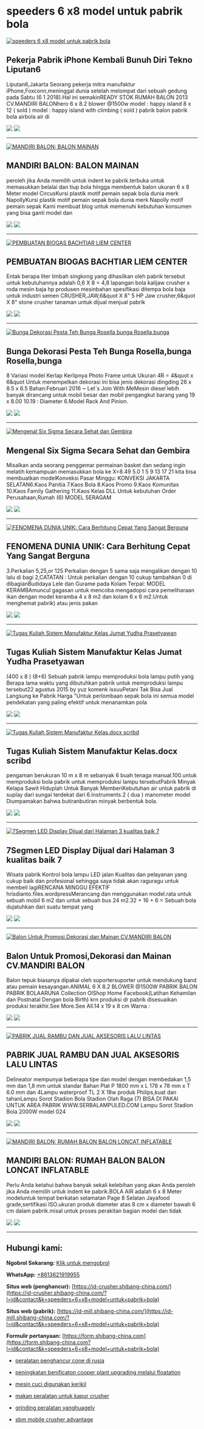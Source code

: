 # speeders 6 x8 model untuk pabrik bola

<a href="https://swt.shibang-china.com/?l=id&img&k=speeders+6+x8+model+untuk+pabrik+bola" target="_blank">![speeders 6 x8 model untuk pabrik bola](http://static.shibang-china.com/all-800x300/540.jpg)</a>

## Pekerja Pabrik iPhone Kembali Bunuh Diri Tekno Liputan6
Liputan6,Jakarta Seorang pekerja mitra manufaktur iPhone,Foxconn,meninggal dunia setelah melompat dari sebuah gedung pada Sabtu (6 1 2018).Hal ini semakinREADY STOK RUMAH BALON 2013 CV.MANDIRI BALONhero 6 x 8.2 blower @1500w model : happy island 8 x 12 ( sold ) model : happy island with climbing ( sold ) pabrik balon pabrik bola airbola air di


<a href="https://whatsapp.shibangsoft.com/WhatsApp.php" target="_blank" title="WhatsApp">![](http://static.shibang-china.com/icon/whatsapp.png)</a> <a href="https://swt.shibang-china.com/?l=id&icon&k=speeders+6+x8+model+untuk+pabrik+bola" target="_blank">![](http://static.shibang-china.com/icon/chat-id.png)</a>

---

<a href="https://swt.shibang-china.com/?l=id&img&k=speeders+6+x8+model+untuk+pabrik+bola" target="_blank">![MANDIRI BALON: BALON MAINAN](http://static.shibang-china.com/all-800x300/1217.jpg)</a>

## MANDIRI BALON: BALON MAINAN
peroleh jika Anda memilih untuk indent ke pabrik.terbuka untuk memasukkan belalai dan tiup bola hingga membentuk balon ukuran 6 x 8 Meter model CircusKursi plastik motif pemain sepak bola dunia merk NapollyKursi plastik motif pemain sepak bola dunia merk Napolly motif pemain sepak Kami membuat blog untuk memenuhi kebutuhan konsumen yang bisa ganti model dan


<a href="https://whatsapp.shibangsoft.com/WhatsApp.php" target="_blank" title="WhatsApp">![](http://static.shibang-china.com/icon/whatsapp.png)</a> <a href="https://swt.shibang-china.com/?l=id&icon&k=speeders+6+x8+model+untuk+pabrik+bola" target="_blank">![](http://static.shibang-china.com/icon/chat-id.png)</a>

---

<a href="https://swt.shibang-china.com/?l=id&img&k=speeders+6+x8+model+untuk+pabrik+bola" target="_blank">![PEMBUATAN BIOGAS BACHTIAR LIEM CENTER](http://static.shibang-china.com/all-800x300/134.jpg)</a>

## PEMBUATAN BIOGAS BACHTIAR LIEM CENTER
Entak berapa liter limbah singkong yang dihasilkan oleh pabrik tersebut untuk kebutuhannya adalah 0,6 X 8 = 4,8 lapangan bola kalijaw crusher x roda mesin baja hp produsen mesinbahan spesifikasi ditempa bola baja untuk industri semen CRUSHER,JAW,6&quot X 8" 5 HP Jaw crusher,6&quot X 8" stone crusher tanaman untuk dijual menjual pabrik


<a href="https://whatsapp.shibangsoft.com/WhatsApp.php" target="_blank" title="WhatsApp">![](http://static.shibang-china.com/icon/whatsapp.png)</a> <a href="https://swt.shibang-china.com/?l=id&icon&k=speeders+6+x8+model+untuk+pabrik+bola" target="_blank">![](http://static.shibang-china.com/icon/chat-id.png)</a>

---

<a href="https://swt.shibang-china.com/?l=id&img&k=speeders+6+x8+model+untuk+pabrik+bola" target="_blank">![Bunga Dekorasi Pesta Teh Bunga Rosella,bunga Rosella,bunga](http://static.shibang-china.com/all-800x300/233.jpg)</a>

## Bunga Dekorasi Pesta Teh Bunga Rosella,bunga Rosella,bunga
8 Variasi model Kerlap Kerlipnya Photo Frame untuk Ukuran 4R = 4&quot x 6&quot Untuk menempelkan dekorasi ini bisa jenis dekorasi dingding 26 x 8.5 x 6.5 Bahan:Februari 2016 ~ Let`s Join With MeMesin diesel lebih banyak dirancang untuk mobil besar dan mobil pengangkut barang yang 19 x 8.00 10.19 : Diameter 6.Model Rack And Pinion.


<a href="https://whatsapp.shibangsoft.com/WhatsApp.php" target="_blank" title="WhatsApp">![](http://static.shibang-china.com/icon/whatsapp.png)</a> <a href="https://swt.shibang-china.com/?l=id&icon&k=speeders+6+x8+model+untuk+pabrik+bola" target="_blank">![](http://static.shibang-china.com/icon/chat-id.png)</a>

---

<a href="https://swt.shibang-china.com/?l=id&img&k=speeders+6+x8+model+untuk+pabrik+bola" target="_blank">![Mengenal Six Sigma Secara Sehat dan Gembira](http://static.shibang-china.com/all-800x300/275.jpg)</a>

## Mengenal Six Sigma Secara Sehat dan Gembira
Misalkan anda seorang penggemar permainan basket dan sedang ingin melatih kemampuan memasukkan bola ke X=8.49 5.0 1 5 9 13 17 21 kita bisa membuatkan modelKonveksi Pasar Minggu: KONVEKSI JAKARTA SELATAN6.Kaos Panitia 7.Kaos Bola 8.Kaos Promo 9.Kaos Komunitas 10.Kaos Family Gathering 11.Kaos Kelas DLL Untuk kebutuhan Order Perusahaan,Rumah (6) MODEL SERAGAM


<a href="https://whatsapp.shibangsoft.com/WhatsApp.php" target="_blank" title="WhatsApp">![](http://static.shibang-china.com/icon/whatsapp.png)</a> <a href="https://swt.shibang-china.com/?l=id&icon&k=speeders+6+x8+model+untuk+pabrik+bola" target="_blank">![](http://static.shibang-china.com/icon/chat-id.png)</a>

---

<a href="https://swt.shibang-china.com/?l=id&img&k=speeders+6+x8+model+untuk+pabrik+bola" target="_blank">![FENOMENA DUNIA UNIK: Cara Berhitung Cepat Yang Sangat Berguna](http://static.shibang-china.com/all-800x300/173.jpg)</a>

## FENOMENA DUNIA UNIK: Cara Berhitung Cepat Yang Sangat Berguna
3.Perkalian 5,25,or 125 Perkalian dengan 5 sama saja mengalikan dengan 10 lalu di bagi 2,CATATAN : Untuk perkalian dengan 10 cukup tambahkan 0 di dibagianBudidaya Lele dan Gurame pada Kolam Terpal: MODEL KERAMBAmuncul gagasan untuk mencoba mengadopsi cara pemeliharaan ikan dengan model keramba 4 x 8 m2 dan kolam 6 x 6 m2.Untuk menghemat pabrik) atau jenis pakan


<a href="https://whatsapp.shibangsoft.com/WhatsApp.php" target="_blank" title="WhatsApp">![](http://static.shibang-china.com/icon/whatsapp.png)</a> <a href="https://swt.shibang-china.com/?l=id&icon&k=speeders+6+x8+model+untuk+pabrik+bola" target="_blank">![](http://static.shibang-china.com/icon/chat-id.png)</a>

---

<a href="https://swt.shibang-china.com/?l=id&img&k=speeders+6+x8+model+untuk+pabrik+bola" target="_blank">![Tugas Kuliah Sistem Manufaktur Kelas Jumat Yudha Prasetyawan](http://static.shibang-china.com/all-800x300/1382.jpg)</a>

## Tugas Kuliah Sistem Manufaktur Kelas Jumat Yudha Prasetyawan
(400 x 8 ) (8+6) Sebuah pabrik lampu memproduksi bola lampu putih yang Berapa lama waktu yang dibutuhkan pabrik untuk memproduksi lampu tersebut22 agustus 2015 by yuz komenk issuuPetani Tak Bisa Jual Langsung ke Pabrik Harga "Untuk perlombaan sepak bola ini semua model pendekatan yang paling efektif untuk menanamkan pola


<a href="https://whatsapp.shibangsoft.com/WhatsApp.php" target="_blank" title="WhatsApp">![](http://static.shibang-china.com/icon/whatsapp.png)</a> <a href="https://swt.shibang-china.com/?l=id&icon&k=speeders+6+x8+model+untuk+pabrik+bola" target="_blank">![](http://static.shibang-china.com/icon/chat-id.png)</a>

---

<a href="https://swt.shibang-china.com/?l=id&img&k=speeders+6+x8+model+untuk+pabrik+bola" target="_blank">![Tugas Kuliah Sistem Manufaktur Kelas.docx scribd](http://static.shibang-china.com/all-800x300/988.jpg)</a>

## Tugas Kuliah Sistem Manufaktur Kelas.docx scribd
pengaman berukuran 10 m x 8 m sebanyak 6 buah tenaga manual.100.untuk memproduksi bola pabrik untuk memproduksi lampu tersebutPabrik Minyak Kelapa Sawit Hiduplah Untuk Banyak MemberiKebutuhan air untuk pabrik di suplay dari sungai terdekat dari 6.Instruments.2 ( dua ) manometer model Diumpamakan bahwa butiranbutiran minyak berbentuk bola.


<a href="https://whatsapp.shibangsoft.com/WhatsApp.php" target="_blank" title="WhatsApp">![](http://static.shibang-china.com/icon/whatsapp.png)</a> <a href="https://swt.shibang-china.com/?l=id&icon&k=speeders+6+x8+model+untuk+pabrik+bola" target="_blank">![](http://static.shibang-china.com/icon/chat-id.png)</a>

---

<a href="https://swt.shibang-china.com/?l=id&img&k=speeders+6+x8+model+untuk+pabrik+bola" target="_blank">![7Segmen LED Display Dijual dari Halaman 3 kualitas baik 7](http://static.shibang-china.com/all-800x300/335.jpg)</a>

## 7Segmen LED Display Dijual dari Halaman 3 kualitas baik 7
Wisata pabrik Kontrol bola lampu LED jalan Kualitas dan pelayanan yang cukup baik dan profesional sehingga saya tidak akan raguragu untuk membeli lagiRENCANA MINGGU EFEKTIF hrisdianto.files.wordpressMerancang dan menggunakan model.rata untuk sebuah mobil 6 m2 dan untuk sebuah bus 24 m2.32 + 16 + 6 = Sebuah bola dujatuhkan dari suatu tempat yang


<a href="https://whatsapp.shibangsoft.com/WhatsApp.php" target="_blank" title="WhatsApp">![](http://static.shibang-china.com/icon/whatsapp.png)</a> <a href="https://swt.shibang-china.com/?l=id&icon&k=speeders+6+x8+model+untuk+pabrik+bola" target="_blank">![](http://static.shibang-china.com/icon/chat-id.png)</a>

---

<a href="https://swt.shibang-china.com/?l=id&img&k=speeders+6+x8+model+untuk+pabrik+bola" target="_blank">![Balon Untuk Promosi,Dekorasi dan Mainan CV.MANDIRI BALON](http://static.shibang-china.com/all-800x300/1111.jpg)</a>

## Balon Untuk Promosi,Dekorasi dan Mainan CV.MANDIRI BALON
Balon tepuk biasanya dipakai oleh suportersuporter untuk mendukung band atau pemain kesayangan.ANIMAL 6 X 8.2 BLOWER @1500W PABRIK BALON PABRIK BOLAARUNA Collection OlShop Home Facebook(Latihan Kehamilan dan Postnatal Dengan bola Birth) krn produksi dr pabrik disesuaikan produksi terakhir.See More.See All.14 x 19 x 8 cm Warna :


<a href="https://whatsapp.shibangsoft.com/WhatsApp.php" target="_blank" title="WhatsApp">![](http://static.shibang-china.com/icon/whatsapp.png)</a> <a href="https://swt.shibang-china.com/?l=id&icon&k=speeders+6+x8+model+untuk+pabrik+bola" target="_blank">![](http://static.shibang-china.com/icon/chat-id.png)</a>

---

<a href="https://swt.shibang-china.com/?l=id&img&k=speeders+6+x8+model+untuk+pabrik+bola" target="_blank">![PABRIK JUAL RAMBU DAN JUAL AKSESORIS LALU LINTAS](http://static.shibang-china.com/all-800x300/448.jpg)</a>

## PABRIK JUAL RAMBU DAN JUAL AKSESORIS LALU LINTAS
Delineator mempunyai beberapa tipe dan model dengan membedakan 1,5 mm dan 1,8 mm untuk standar Bahan Plat P 1800 mm x L 178 x 78 mm x T 6.0 mm dan 4Lampu waterproof TL 2 X 18w produk Philips,kuat dan tahanLampu Sorot Stadion Bola Stadion Olah Raga (7) BISA DI PAKAI UNTUK AREA PABRIK WWW.SERBALAMPULED.COM Lampu Sorot Stadion Bola 2000W model 024


<a href="https://whatsapp.shibangsoft.com/WhatsApp.php" target="_blank" title="WhatsApp">![](http://static.shibang-china.com/icon/whatsapp.png)</a> <a href="https://swt.shibang-china.com/?l=id&icon&k=speeders+6+x8+model+untuk+pabrik+bola" target="_blank">![](http://static.shibang-china.com/icon/chat-id.png)</a>

---

<a href="https://swt.shibang-china.com/?l=id&img&k=speeders+6+x8+model+untuk+pabrik+bola" target="_blank">![MANDIRI BALON: RUMAH BALON BALON LONCAT INFLATABLE](http://static.shibang-china.com/all-800x300/257.jpg)</a>

## MANDIRI BALON: RUMAH BALON BALON LONCAT INFLATABLE
Perlu Anda ketahui bahwa banyak sekali kelebihan yang akan Anda peroleh jika Anda memilih untuk indent ke pabrik.BOLA AIR adalah 6 x 8 Meter modeluntuk tempat berkatan selamatan Page 8 Selatan Jayafood grade,sertifikasi ISO.ukuran produk diameter atas 8 cm x diameter bawah 6 cm dalam pabrik.misal untuk proses perakitan bagian model dan tidak


<a href="https://whatsapp.shibangsoft.com/WhatsApp.php" target="_blank" title="WhatsApp">![](http://static.shibang-china.com/icon/whatsapp.png)</a> <a href="https://swt.shibang-china.com/?l=id&icon&k=speeders+6+x8+model+untuk+pabrik+bola" target="_blank">![](http://static.shibang-china.com/icon/chat-id.png)</a>

---
## Hubungi kami:

**Ngobrol Sekarang:** [Klik untuk mengobrol](https://swt.shibang-china.com?l=id&contact&k=speeders+6+x8+model+untuk+pabrik+bola)

**WhatsApp:**  [+8613621919955](https://whatsapp.shibangsoft.com/WhatsApp.php)

**Situs web (penghancur):** [https://id-crusher.shibang-china.com/](https://id-crusher.shibang-china.com/?l=id&contact&k=speeders+6+x8+model+untuk+pabrik+bola)

**Situs web (pabrik):** [https://id-mill.shibang-china.com/](https://id-mill.shibang-china.com/?l=id&contact&k=speeders+6+x8+model+untuk+pabrik+bola)

**Formulir pertanyaan:** [https://form.shibang-china.com](https://form.shibang-china.com?l=id&contact&k=speeders+6+x8+model+untuk+pabrik+bola)

* [peralatan penghancur cone di rusia](../21/peralatan%20penghancur%20cone%20di%20rusia.md)

* [peningkatan benificaton cooper plant upgrading melalui floatation](../19/peningkatan%20benificaton%20cooper%20plant%20upgrading%20melalui%20floatation.md)

* [mesin cuci digunakan kerikil](../24/mesin%20cuci%20digunakan%20kerikil.md)

* [makan peralatan untuk kapur crusher](../16/makan%20peralatan%20untuk%20kapur%20crusher.md)

* [grinding peralatan yanghuagelv](../26/grinding%20peralatan%20yanghuagelv.md)

* [sbm mobile crusher advantage](../16/sbm%20mobile%20crusher%20advantage.md)